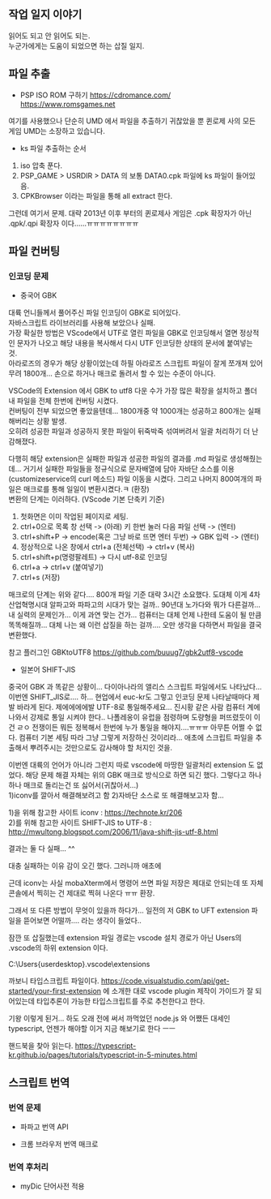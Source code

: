 
## 작업 일지 이야기

읽어도 되고 안 읽어도 되는.  
누군가에게는 도움이 되었으면 하는 삽질 일지.


## 파일 추출 

- PSP ISO ROM 구하기
  https://cdromance.com/  
  https://www.romsgames.net

여기를 사용했으나 단순히 UMD 에서 파일을 추출하기 귀찮았을 뿐 퀸로제 사의 모든 게임 UMD는 소장하고 있습니다.

- ks 파일 추출하는 순서

1. iso 압축 푼다.
2. PSP_GAME > USRDIR > DATA 의 보통 DATA0.cpk 파일에 ks 파일이 들어있음.
3. CPKBrowser 이라는 파일을 통해 all extract 한다. 

그런데 여기서 문제. 대략 2013년 이후 부터의 퀸로제사 게임은 .cpk 확장자가 아닌 .qpk/.qpi 확장자 이다......ㅠㅠㅠㅠㅠㅠㅠㅠ



## 파일 컨버팅


### 인코딩 문제

- 중국어 GBK

대륙 언니들께서 풀어주신 파일 인코딩이 GBK로 되어있다.  
자바스크립트 라이브러리를 사용해 보았으나 실패.  
가장 확실한 방법은 VScode에서 UTF로 열린 파일을 GBK로 인코딩해서 열면 정상적인 문자가 나오고 해당 내용을 복사해서 다시 UTF 인코딩한 상태의 문서에 붙여넣는 것.  
아라로즈의 경우가 해당 상황이었는데 하필 아라로즈 스크립트 파일이 잘게 쪼개져 있어 무려 1800개... 손으로 하거나 매크로 돌려서 할 수 있는 수준이 아니다.  

VSCode의 Extension 에서 GBK to utf8 다운 수가 가장 많은 확장을 설치하고 폴더 내 파일을 전체 한번에 컨버팅 시켰다.  
컨버팅이 전부 되었으면 좋았을텐데... 
1800개중 약 1000개는 성공하고 800개는 실패해버리는 상황 발생.  
오히려 성공한 파일과 성공하지 못한 파일이 뒤죽박죽 섞여버려서 일괄 처리하기 더 난감해졌다.  

다행히 해당 extension은 실패한 파일과 성공한 파일의 결과를 .md 파일로 생성해줬는데... 
거기서 실패한 파일들을 정규식으로 문자배열에 담아 자바단 소스를 이용(customizeservice의 curl 메소드) 파일 이동을 시켰다.
그리고 나머지 800여개의 파일은 매크로를 통해 일일이 변환시켰다.ㅋ (환장)  
변환의 단계는 이러하다. (VScode 기본 단축키 기준)

1. 첫화면은 이미 작업된 페이지로 세팅.
2. ctrl+0으로 목록 창 선택 -> (아래) 키 한번 눌러 다음 파일 선택 -> (엔터)
3. ctrl+shift+P -> encode(혹은 그냥 바로 뜨면 엔터 두번) -> GBK 입력 -> (엔터) 
4. 정상적으로 나온 창에서 ctrl+a (전체선택) -> ctrl+v (복사)
5. ctrl+shift+p(명령팔레트) -> 다시 utf-8로 인코딩
6. ctrl+a -> ctrl+v (붙여넣기)
7. ctrl+s (저장)

매크로의 단계는 위와 같다.... 800개 파일 기준 대략 3시간 소요했다. 도대체 이게 4차산업혁명시대 알파고와 파파고의 시대가 맞는 걸까.. 90년대 노가다와 뭐가 다른걸까... 
내 실력의 문제인가... 이게 과연 맞는 건가... 컴퓨터는 대체 언제 나한테 도움이 될 만큼 똑똑해질까... 대체 나는 왜 이런 삽질을 하는 걸까.... 오만 생각을 다하면서 파일을 결국 변환했다. 

참고 플러그인 GBKtoUTF8 https://github.com/buuug7/gbk2utf8-vscode



- 일본어 SHIFT-JIS

중국어 GBK 과 똑같은 상황이... 다이아나라의 앨리스 스크립트 파일에서도 나타났다... 이번엔 SHIFT_JIS로.... 하... 
현업에서 euc-kr도 그렇고 인코딩 문제 나타날때마다 제발 바라게 된다. 제에에에에발 UTF-8로 통일해주세요... 진시황 같은 사람 컴퓨터 계에 나와서 강제로 통일 시켜야 한다.. 
나폴레옹이 유럽을 점령하며 도량형을 퍼뜨렸듯이 이건 ㄹㅇ 전쟁이든 뭐든 정복해서 한번에 누가 통일을 해야지....ㅠㅠㅠ 
아무튼 어쩔 수 없다. 컴퓨터 기본 세팅 따라 그냥 그렇게 저장하신 것이리라... 애초에 스크립트 파일을 추출해서 뿌려주시는 것만으로도 감사해야 할 처지인 것을.

이번엔 대륙의 언어가 아니라 그런지 따로 vscode에 마땅한 일괄처리 extension 도 없었다. 해당 문제 해결 자체는 위의 GBK 매크로 방식으로 하면 되긴 했다. 그렇다고 하나하나 매크로 돌리는건 또 싫어서(귀찮아서...)  
1)iconv를 깔아서 해결해보려고 함 2)자바단 소스로 또 해결해보고자 함...

1)을 위해 참고한 사이트 iconv : https://technote.kr/206  
2)를 위해 참고한 사이트 SHIFT-JIS to UTF-8 : http://mwultong.blogspot.com/2006/11/java-shift-jis-utf-8.html  


결과는 둘 다 실패... ^^

대충 실패하는 이유 감이 오긴 했다. 그러니까 애초에 

근데 iconv는 사실 mobaXterm에서 명령어 쓰면 파일 저장은 제대로 안되는데 또 자체 콘솔에서 찍히는 건 제대로 찍혀 나온다 ㅠㅠ 환장.  


그래서 또 다른 방법이 무엇이 있을까 하다가... 일전의 저 GBK to UFT extension 파일을 뜯어보면 어떨까.... 라는 생각이 들었다..

잠깐 또 삽질했는데 extension 파일 경로는 vscode 설치 경로가 아닌 Users의 .vscode의 하위 extension 이다.

C:\Users\{userdesktop}\.vscode\extensions 


까보니 타입스크립트 파일이다. 
https://code.visualstudio.com/api/get-started/your-first-extension 에 소개한 대로 vscode plugin 제작이 가이드가 잘 되어있는데
타입추론이 가능한 타입스크립트를 주로 추천한다고 한다.

기왕 이렇게 된거... 하도 오래 전에 써서 까먹었던 node.js 와 어쨌든 대세인 typescript, 언젠가 해야할 이거 지금 해보기로 한다 ㅡㅡ 

핸드북을 찾아 읽는다. https://typescript-kr.github.io/pages/tutorials/typescript-in-5-minutes.html




## 스크립트 번역


### 번역 문제

- 파파고 번역 API

- 크롬 브라우저 번역 매크로


### 번역 후처리

- myDic 단어사전 적용